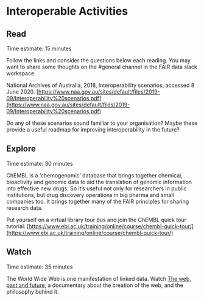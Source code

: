# Interoperable Activities

## Read
Time estimate: 15 minutes

Follow the links and consider the questions below each reading. You may want to share some thoughts on the #general channel 
in the FAIR data slack workspace.

National Archives of Australia, 2018, Interoperability scenarios, accessed 8 June 2020. 
[https://www.naa.gov.au/sites/default/files/2019-09/Interoperability%20scenarios.pdf](https://www.naa.gov.au/sites/default/files/2019-09/Interoperability%20scenarios.pdf)

Do any of these scenarios sound familiar to your organisation? Maybe these provide a useful roadmap for improving interoperability 
in the future?


## Explore
Time estimate: 30 minutes

ChEMBL is a ‘chemogenomic’ database that brings together chemical, bioactivity and genomic data to aid the translation of 
genomic information into effective new drugs. So it’s useful not only for researchers in public institutions, but drug discovery 
operations in big pharma and small companies too. It brings together many of the FAIR principles for sharing research data.

Put yourself on a virtual library tour bus and join the ChEMBL quick tour tutorial: 
[https://www.ebi.ac.uk/training/online/course/chembl-quick-tour/](https://www.ebi.ac.uk/training/online/course/chembl-quick-tour/)


## Watch
Time estimate:  35 minutes

The World Wide Web is one manifestation of linked data. Watch [The web, past and future](https://youtu.be/cCE2EyV_IiY), 
a documentary about the creation of the web, and the philosophy behind it.
